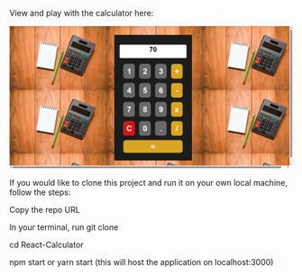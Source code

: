 View and play with the calculator here: 

![Alt text](image.png)

If you would like to clone this project and run it on your own local machine, follow the steps:

Copy the repo URL

In your terminal, run git clone <URL>

cd React-Calculator

npm start or yarn start (this will host the application on localhost:3000)
